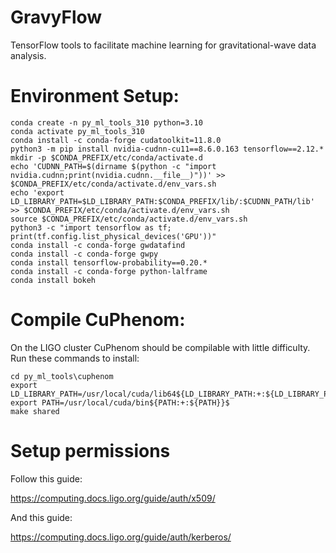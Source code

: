# GravyFlow
TensorFlow tools to facilitate machine learning for gravitational-wave data analysis. 

# Environment Setup:

```
conda create -n py_ml_tools_310 python=3.10
conda activate py_ml_tools_310
conda install -c conda-forge cudatoolkit=11.8.0
python3 -m pip install nvidia-cudnn-cu11==8.6.0.163 tensorflow==2.12.*
mkdir -p $CONDA_PREFIX/etc/conda/activate.d
echo 'CUDNN_PATH=$(dirname $(python -c "import nvidia.cudnn;print(nvidia.cudnn.__file__)"))' >> $CONDA_PREFIX/etc/conda/activate.d/env_vars.sh
echo 'export LD_LIBRARY_PATH=$LD_LIBRARY_PATH:$CONDA_PREFIX/lib/:$CUDNN_PATH/lib' >> $CONDA_PREFIX/etc/conda/activate.d/env_vars.sh
source $CONDA_PREFIX/etc/conda/activate.d/env_vars.sh
python3 -c "import tensorflow as tf; print(tf.config.list_physical_devices('GPU'))"
conda install -c conda-forge gwdatafind
conda install -c conda-forge gwpy
conda install tensorflow-probability==0.20.*
conda install -c conda-forge python-lalframe
conda install bokeh
```
# Compile CuPhenom:

On the LIGO cluster CuPhenom should be compilable with little difficulty. Run these commands to install:

```
cd py_ml_tools\cuphenom
export LD_LIBRARY_PATH=/usr/local/cuda/lib64${LD_LIBRARY_PATH:+:${LD_LIBRARY_PATH}}
export PATH=/usr/local/cuda/bin${PATH:+:${PATH}}$
make shared
```


# Setup permissions

Follow this guide: 

https://computing.docs.ligo.org/guide/auth/x509/

And this guide:

https://computing.docs.ligo.org/guide/auth/kerberos/
